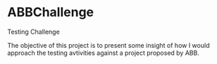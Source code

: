 # ABBChallenge
Testing Challenge 

The objective of this project is to present some insight of how I would approach the testing avtivities against a project proposed by ABB.

